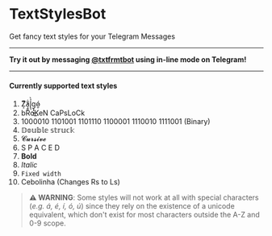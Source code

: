 # TextStylesBot
Get fancy text styles for your Telegram Messages

---

**Try it out by messaging [@txtfrmtbot](https://t.me/txtfrmtbot) using in-line mode on Telegram!**

---

#### Currently supported text styles
1. Z̸͙ͫ̕a̧̼̟͂̇l̢͉̉̀g̨̟̮͉͜ó̷̮ 
1. bRoKeN CaPsLoCk
1. 1000010 1101001 1101110 1100001 1110010 1111001 (Binary)
1. 𝔻𝕠𝕦𝕓𝕝𝕖 𝕤𝕥𝕣𝕦𝕔𝕜
1. 𝓒𝓾𝓻𝓼𝓲𝓿𝓮
1. S P A C E D
1. **Bold**
1. *Italic*
1. `Fixed width`
1. Cebolinha (Changes Rs to Ls)

> **⚠️ WARNING**: Some styles will not work at all with special characters (*e.g. á, é, í, ó, ú*) since they rely on the existence of a unicode equivalent, which don't exist for most characters outside the A-Z and 0-9 scope.
